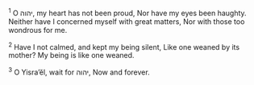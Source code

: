 <sup>1</sup> O יהוה, my heart has not been proud, Nor have my eyes been haughty. Neither have I concerned myself with great matters, Nor with those too wondrous for me.

<sup>2</sup> Have I not calmed, and kept my being silent, Like one weaned by its mother? My being is like one weaned.

<sup>3</sup> O Yisra’ĕl, wait for יהוה, Now and forever.

